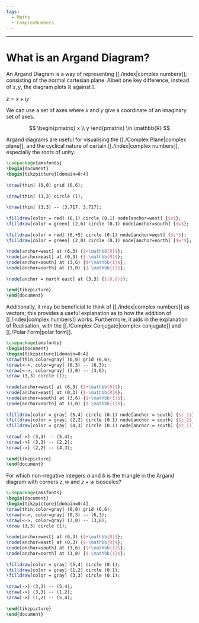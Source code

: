 ```yaml
---
tags:
  - Maths
  - ComplexNumbers
---
```

---  
  
#  What is an Argand Diagram?  
  
An Argand Diagram is a way of representing [[./index|complex numbers]]; consisting of the normal cartesian plane. Albeit one key difference, instead of $x,y$, the diagram plots $\mathbb{R}$ against $\mathbb{I}$.  
  
$z=x + iy$  
  
We can use a set of axes where $x$ and $y$ give a coordinate of an imaginary set of axes.  
  
$$  
 \begin{pmatrix}  
x \\ y  
\end{pmatrix} \in \mathbb{R}  
$$  
  
Argand diagrams are useful for visualising the [[./Complex Plane|complex plane]], and the cyclical nature of certain [[./index|complex numbers]], especially the roots of unity.  
  
```tikz  
\usepackage{amsfonts}  
\begin{document}  
\begin{tikzpicture}[domain=0:4]  
  
\draw[thin] (0,0) grid (6,6);  
  
\draw[thin] (3,3) circle (1);  
  
\draw[thin] (3,3) -- (3.717, 3.717);  
  
\filldraw[color = red] (6,1) circle (0.1) node[anchor=west] {$z$};  
\filldraw[color = green] (2,6) circle (0.1) node[anchor=south] {$w$};  
  
\filldraw[color = red] (6,+5) circle (0.1) node[anchor=west] {$z*$};  
\filldraw[color = green] (2,0) circle (0.1) node[anchor=north] {$w*$};  
  
\node[anchor=west] at (6,3) {$+\mathbb{R}$};  
\node[anchor=east] at (0,3) {$-\mathbb{R}$};  
\node[anchor=south] at (3,6) {$+\mathbb{I}$};  
\node[anchor=north] at (3,0) {$-\mathbb{I}$};  
  
\node[anchor = north east] at (3,3) {$(0,0)$};  
  
\end{tikzpicture}  
\end{document}  
```  
Additionally, it may be beneficial to think of [[./index|complex numbers]] as vectors; this provides a useful explanation as to how the addition of [[./index|complex numbers]] works. Furthermore, it aids in the explanation of Realisation, with the [[./Complex Conjugate|complex conjugate]] and [[./Polar Form|polar form]].  
  
``` tikz  
\usepackage{amsfonts}  
\begin{document}  
\begin{tikzpicture}[domain=0:4]  
\draw[thin,color=gray] (0,0) grid (6,6);  
\draw[<->, color=gray] (0,3) -- (6,3);  
\draw[<->, color=gray] (3,0) -- (3,6);  
\draw (3,3) circle (1);  
  
\node[anchor=west] at (6,3) {$+\mathbb{R}$};  
\node[anchor=east] at (0,3) {$-\mathbb{R}$};  
\node[anchor=south] at (3,6) {$+\mathbb{I}$};  
\node[anchor=north] at (3,0) {$-\mathbb{I}$};  
  
\filldraw[color = gray] (5,4) circle (0.1) node[anchor = south] {$z_1$};   
\filldraw[color = gray] (2,2) circle (0.1) node[anchor = south] {$z_2$};  
\filldraw[color = gray] (4,3) circle (0.1) node[anchor = south] {$z_{1} + z_{2}$};  
  
\draw[->] (3,3) -- (5,4);  
\draw[->] (3,3) -- (2,2);  
\draw[->] (2,2) -- (4,3);  
  
\end{tikzpicture}  
\end{document}  
```  
  
  
For which non-negative integers $a$ and $b$ is the triangle in the Argand diagram with corners $z,w$ and $z+w$ isosceles?  
  
```tikz  
\usepackage{amsfonts}  
\begin{document}  
\begin{tikzpicture}[domain=0:4]  
\draw[thin,color=gray] (0,0) grid (6,6);  
\draw[<->, color=gray] (0,3) -- (6,3);  
\draw[<->, color=gray] (3,0) -- (3,6);  
\draw (3,3) circle (1);  
  
\node[anchor=west] at (6,3) {$+\mathbb{R}$};  
\node[anchor=east] at (0,3) {$-\mathbb{R}$};  
\node[anchor=south] at (3,6) {$+\mathbb{I}$};  
\node[anchor=north] at (3,0) {$-\mathbb{I}$};  
  
\filldraw[color = gray] (5,4) circle (0.1);   
\filldraw[color = gray] (1,2) circle (0.1);  
\filldraw[color = gray] (3,3) circle (0.1);  
  
\draw[->] (3,3) -- (5,4);  
\draw[->] (3,3) -- (1,2);  
\draw[->] (1,2) -- (5,4);  
  
\end{tikzpicture}  
\end{document}  
```  

